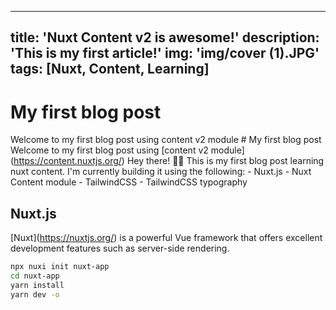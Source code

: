 
---

title: 'Nuxt Content v2 is awesome!'
description: 'This is my first article!'
img: 'img/cover (1).JPG'
tags: [Nuxt, Content, Learning]
---

# My first blog post

Welcome to my first blog post using content v2 module # My first blog post
Welcome to my first blog post using \[content v2 module\](https://content.nuxtjs.org/)
Hey there! 👋🏾
This is my first blog post learning nuxt content.
I'm currently building it using the following: - Nuxt.js - Nuxt Content module - TailwindCSS - TailwindCSS typography

## Nuxt.js

\[Nuxt\](https://nuxtjs.org/) is a powerful Vue framework that offers excellent development features such as server-side rendering.

```bash
npx nuxi init nuxt-app
cd nuxt-app
yarn install
yarn dev -o

